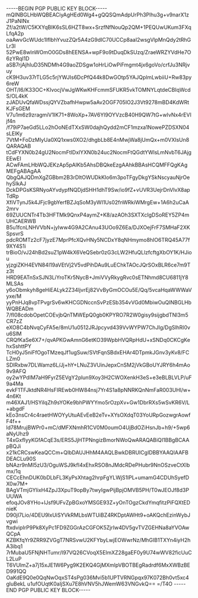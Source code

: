 -----BEGIN PGP PUBLIC KEY BLOCK-----
mQINBGLHbWQBEACiyAgHEd0Wg4+gQQSQmAdpUrPh3Plhu3g+v9narX1zJ1PaNINx
Zf/a2tW/C5KXYqBIK6sSL6HZT8wx+SrzfNfNouQp2QM+1PEQUwUKum3FXqLfqA2p
oaAwvGcWUdc1IfIbhYvuzZQr5A4zG9dIC70UCCp8aaI2wsgVlpMnQdy2tRhGLr3I
52PwE8wlnWOmO0GDs8hEENSA+wpF9o9tDuqDkSUzq/ZraeWRZYVdHe7O6zYRqI1D
aSB7rjAjhIuD35NDMh4G9aoZDSgw1oHrLiOwPiFmgmt4jx6goVo/crfJu3NRjvuy
cK9H3uv37rTLG5c5rjYWJIs6DcPfQ44k8DwGOtp5YAJQplmLwbiiU+Rw83py6reW
OHT/I6/K33OC+KIvocjVwJgWKwKHFcmmSFUKR5vkTOMNYLqtdeCBIqWcdS/OL4kK
zJADUvQfaWDssjQYVZbafhHwpw5aAv2OGF705IO2J3Vt9278mBD4KdWRtKJFsGEM
V7u1m6z9zragmiV1IK71+8WoXp+7AV6Yl9OYVzcB40H9QW7tG+wIvNx4rEVIjf4n
/f79iP7aeGd5LLo2hOoNEdTXxSW0dajhQydd2mCF1mzxa1NowePZDSXN04sLElKy
7VtM+FoDzMIyUa0XQ1xws0XO2/dhgbLb8E4nMwjWa8jUmQx+m0VXIsUn8QARAQAB
tCdFYXN0b24gU2NocmFtIDxlYXN0b24uc2NocmFtQGdtYWlsLmNvbT6JAjgEEwEI
ACwFAmLHbWQJEKzAp5pAIKb5AhsDBQkeEzgAAhkBBAsHCQMFFQgKAgMEFgABAgAA
QbgQAJQDmXgZGBbm2B3rDltOWUDkKIo6m3poTFgyDkgYSkNscyauNjrOehySIkAJ
DckDPGsKSRNyoAYvdypfNQDjdSHH1dhT9Sw/io9fZ+vUVR3UejrDnVlvX8apTdRp
XfiVTynJ5k4JFjc9gbYerfBZJqSoM3yWI1Us02fnWRkiWMrgEw+1A6h2uCaA2mrv
69ZUUCNTr4Tb3HFTMk9QnxP4aymZ+K8/azAOh3SXTXcIgDSoREY5ZP4mUHCAERWB
B5u1fcnLNHVVbN+jyIww4G9A2CAnu43UOo9Z6Ea/DJXOejFrF7SMHaF2XKSpsvrS
pdcROMTz2cF7jyzE7MprPfcXQvHNy5NCDxY8qNHmymo8hIO6TRQ45A77f9XY4S1i
trBioO/vJ24hBd2suZ1pW4kX6VeQSebr0zG3cLW2HfuQLlzfcftgXbOY1K/HJiou
yjzgiZKH4EVN84I19aVEtVj2V5vdPihDAu9LuEChkTAOcJQrSOxBLR6ce7m9Tz3t
HRD9EATnSxSJN3LiYroTKr5NycB+JmiVVyRkygRvc0sETNhmd8CU6811jY8MLSAs
y6oObmkyh8geHiEALyk2Z34ljvrEj82VvByGmOCOu5E/Qq/5vcaHqaWWWaVyxe/M
yyPnHJq8vpTPvgrSv6wKHCGDNccnSvPzESb354vVGd0MbiwOuQINBGLHbWQBEADm
7/fI08cdobOpetCOEvjbQnTMWEpQ0gb0KPYRO7R2W0gisy9sijgbdTNI3m5CR7zZ
eXO8C4bNvqCyFA5e/8mU1u0512JRJpcyvd439VvWYPW7ChJIg/DgSlhRI0vu6SlM
CRQfKaSe6X7+/qvAPKGwAmnG6etKO39WpbHVQRpHdU+xSNDq0CKCgKehxSshttPY
TcH0yJ5niFfOgoTMzeqJf1ugSuw/SVtFqnSBdxEHAr4DTpmkJGnv3yKv8/FCLZm0
SDlRxbw7DLWamz6L/Jj+hY+LNuZ3VUinJepxCnSM2jVkGBoUYJRY6h4mAo9v9AFQ
oy2wYPdIM7aH9FyrZ5EVgY2plun9Xoy3H2CWOXenkH3eS+e3eBLBLVLP/uF9a4Ma
evkF1TFJktdNR4HsFIREwb0HW84nsj7Yr4S1a8pNNRKQnNmFaR003UHl/w+4n6Kt
m46XAJ1/HSYiIqZh9sYOKe9bhPWYYmo5rOzpXv+Gw1DbrRXs5wSvKR6V/L+abgdF
kEo3nsCr4c4raetHWOYyUtuAEvEeB2eTv+XYsOXdqT03YoURpGozwgrAowfF4f++
ld78MrujBWPr0+mC/dMFXNmhR1CV0M0oumO4UjBdOZiHsnJb+h9/+5wp6aNyUhz9
T4xGxfIyyKGfACqE3s/ERS5JjHTPNngizBmorNWoQwARAQABiQI1BBgBCAApBQJi
x21kCRCswKeaQCCm+QIbDAUJHhM4AAQLBwkDBRUICgIDBBYAAQIAAFBDEACLu90S
bNAzr9nMI5zU3/OguWSJ9kfI4xEhxRSO8nJMdcRDePHubr9NnOSzveCtXlbmx/1q
CECcEhnDUK0bDLbFL3KyPsXhtag2hrpFgYLWjS1lPL+umamG4CDUhSyefDX0w7M+
BAgVTmjGYlixH4ZpJ3XpuT9opBy7twyIgwPijBpjOMVB5PH/T0wJEOJf8d3PUUWA
efoqJOv8YHo+lJsf9UFvZpBGxoYMSGE93Z+yOnTOgzCkdYmqfitzPiFQXtEDnieK
D90jI7Lio/4DEU9lxUiSYVkRMLbsWTUiBZ4RKDptAWHt9+oAKQchEzinWybJvgwi
ftxdvipIrP9Pk8XyPc1FD9ZGGrAzCGFOK5ZjrIw4DV5gvTVZGEHNa8aYVOAwQCpA
KZBKfqYr9ZRR9ZVGgT7NRSvwU2KFYbyLwjEOWwrNz/MhGIB1TXYn4iyH2hA3ibq1
7rMubaU5FNjNHTumr/I97VQ26CVoqX5ElmXZ28gaEF0y9U74wWV82ficUuCL2LuP
T6VUlmZ+a7j15xJE1W6Pyg9K2EKQ4GjMXmlpVBOTBEgRadrdf6MxXWBzBED991QQ
OaKdE9Q0e0QqNwOqxST4sPg036Mvi5b1UPTVRNGpqx97K072Bh0vt5xc4gluBekL
u1ufOUqtK0aIjSXu7E8hVNV5hJWemW63VNGvkQ==
=/T4O
-----END PGP PUBLIC KEY BLOCK-----
